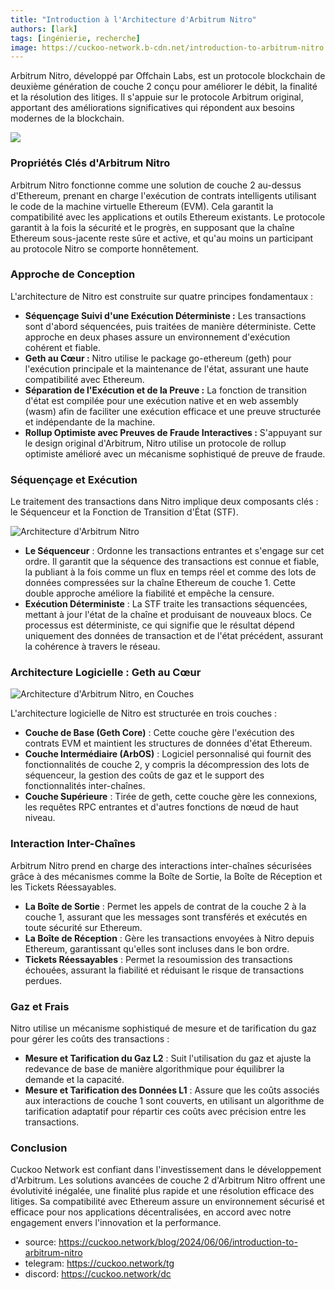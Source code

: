 ```yaml
---
title: "Introduction à l'Architecture d'Arbitrum Nitro"
authors: [lark]
tags: [ingénierie, recherche]
image: https://cuckoo-network.b-cdn.net/introduction-to-arbitrum-nitro.webp
---
```


Arbitrum Nitro, développé par Offchain Labs, est un protocole blockchain de deuxième génération de couche 2 conçu pour améliorer le débit, la finalité et la résolution des litiges. Il s'appuie sur le protocole Arbitrum original, apportant des améliorations significatives qui répondent aux besoins modernes de la blockchain.

![](https://cuckoo-network.b-cdn.net/introduction-to-arbitrum-nitro.webp)

### Propriétés Clés d'Arbitrum Nitro

Arbitrum Nitro fonctionne comme une solution de couche 2 au-dessus d'Ethereum, prenant en charge l'exécution de contrats intelligents utilisant le code de la machine virtuelle Ethereum (EVM). Cela garantit la compatibilité avec les applications et outils Ethereum existants. Le protocole garantit à la fois la sécurité et le progrès, en supposant que la chaîne Ethereum sous-jacente reste sûre et active, et qu'au moins un participant au protocole Nitro se comporte honnêtement.

### Approche de Conception

L'architecture de Nitro est construite sur quatre principes fondamentaux :

- **Séquençage Suivi d'une Exécution Déterministe :** Les transactions sont d'abord séquencées, puis traitées de manière déterministe. Cette approche en deux phases assure un environnement d'exécution cohérent et fiable.
- **Geth au Cœur :** Nitro utilise le package go-ethereum (geth) pour l'exécution principale et la maintenance de l'état, assurant une haute compatibilité avec Ethereum.
- **Séparation de l'Exécution et de la Preuve :** La fonction de transition d'état est compilée pour une exécution native et en web assembly (wasm) afin de faciliter une exécution efficace et une preuve structurée et indépendante de la machine.
- **Rollup Optimiste avec Preuves de Fraude Interactives :** S'appuyant sur le design original d'Arbitrum, Nitro utilise un protocole de rollup optimiste amélioré avec un mécanisme sophistiqué de preuve de fraude.

### Séquençage et Exécution

Le traitement des transactions dans Nitro implique deux composants clés : le Séquenceur et la Fonction de Transition d'État (STF).

![Architecture d'Arbitrum Nitro](https://tp-misc.b-cdn.net/blockeden/arbitrum-nitro.webp "Architecture d'Arbitrum Nitro")

- **Le Séquenceur** : Ordonne les transactions entrantes et s'engage sur cet ordre. Il garantit que la séquence des transactions est connue et fiable, la publiant à la fois comme un flux en temps réel et comme des lots de données compressées sur la chaîne Ethereum de couche 1. Cette double approche améliore la fiabilité et empêche la censure.
- **Exécution Déterministe** : La STF traite les transactions séquencées, mettant à jour l'état de la chaîne et produisant de nouveaux blocs. Ce processus est déterministe, ce qui signifie que le résultat dépend uniquement des données de transaction et de l'état précédent, assurant la cohérence à travers le réseau.

### Architecture Logicielle : Geth au Cœur

![Architecture d'Arbitrum Nitro, en Couches](https://tp-misc.b-cdn.net/blockeden/arbitrum-nitro-architecture-layered.webp "Architecture d'Arbitrum Nitro, en Couches")

L'architecture logicielle de Nitro est structurée en trois couches :

- **Couche de Base (Geth Core)** : Cette couche gère l'exécution des contrats EVM et maintient les structures de données d'état Ethereum.
- **Couche Intermédiaire (ArbOS)** : Logiciel personnalisé qui fournit des fonctionnalités de couche 2, y compris la décompression des lots de séquenceur, la gestion des coûts de gaz et le support des fonctionnalités inter-chaînes.
- **Couche Supérieure** : Tirée de geth, cette couche gère les connexions, les requêtes RPC entrantes et d'autres fonctions de nœud de haut niveau.

### Interaction Inter-Chaînes

Arbitrum Nitro prend en charge des interactions inter-chaînes sécurisées grâce à des mécanismes comme la Boîte de Sortie, la Boîte de Réception et les Tickets Réessayables.

- **La Boîte de Sortie** : Permet les appels de contrat de la couche 2 à la couche 1, assurant que les messages sont transférés et exécutés en toute sécurité sur Ethereum.
- **La Boîte de Réception** : Gère les transactions envoyées à Nitro depuis Ethereum, garantissant qu'elles sont incluses dans le bon ordre.
- **Tickets Réessayables** : Permet la resoumission des transactions échouées, assurant la fiabilité et réduisant le risque de transactions perdues.

### Gaz et Frais

Nitro utilise un mécanisme sophistiqué de mesure et de tarification du gaz pour gérer les coûts des transactions :

- **Mesure et Tarification du Gaz L2** : Suit l'utilisation du gaz et ajuste la redevance de base de manière algorithmique pour équilibrer la demande et la capacité.
- **Mesure et Tarification des Données L1** : Assure que les coûts associés aux interactions de couche 1 sont couverts, en utilisant un algorithme de tarification adaptatif pour répartir ces coûts avec précision entre les transactions.

### Conclusion

Cuckoo Network est confiant dans l'investissement dans le développement d'Arbitrum. Les solutions avancées de couche 2 d'Arbitrum Nitro offrent une évolutivité inégalée, une finalité plus rapide et une résolution efficace des litiges. Sa compatibilité avec Ethereum assure un environnement sécurisé et efficace pour nos applications décentralisées, en accord avec notre engagement envers l'innovation et la performance.

- source: https://cuckoo.network/blog/2024/06/06/introduction-to-arbitrum-nitro
- telegram: https://cuckoo.network/tg
- discord: https://cuckoo.network/dc